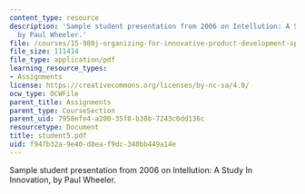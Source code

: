 ```yaml
---
content_type: resource
description: 'Sample student presentation from 2006 on Intellution: A Study In Innovation,
  by Paul Wheeler.'
file: /courses/15-980j-organizing-for-innovative-product-development-spring-2007/f947b32a9e40d8eaf9dc340bb449a14e_student5.pdf
file_size: 111414
file_type: application/pdf
learning_resource_types:
- Assignments
license: https://creativecommons.org/licenses/by-nc-sa/4.0/
ocw_type: OCWFile
parent_title: Assignments
parent_type: CourseSection
parent_uid: 7958efe4-a200-35f8-b30b-7243c0dd136c
resourcetype: Document
title: student5.pdf
uid: f947b32a-9e40-d8ea-f9dc-340bb449a14e
---
```

Sample student presentation from 2006 on Intellution: A Study In Innovation, by Paul Wheeler.